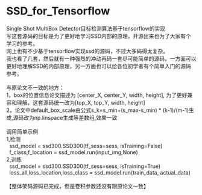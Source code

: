 # SSD_for_Tensorflow
Single Shot MultiBox Detector目标检测算法基于tensorflow的实现<br/>
写这套源码的目标是为了更好地学习SSD内部的原理，开源出来也为了大家有个学习的参考。<br/>
网上也有不少基于tensorflow实现ssd的源码，不过大多码得太复杂。<br/>
我也看了几套，然后就有一种强烈的冲动再码一套尽可能简单的源码，一方面可以更好地理解SSD的内部原理，另一方面也可以给各位初学者有个简单入门的源码参考。<br/>
<br/>
与原论文不一致的地方：<br/>
1，box的位置信息论文描述为 [center_X, center_Y, width, height], 为了更好兼容和理解，这套源码统一改为[top_X, top_Y, width, height]<br/>
2，论文中default_box_scale由公式s_k=s_min+(s_max-s_min) * (k-1)/(m-1)生成,源码改为np.linspace生成等差数组,效果一致<br/>
<br/>
调用简单示例<br/>
1,检测<br/>
&nbsp;&nbsp;ssd_model = ssd300.SSD300(tf_sess=sess, isTraining=False)<br/>
&nbsp;&nbsp;f_class,f_location = ssd_model.run(input_img,None)<br/>
2,训练<br/>
&nbsp;&nbsp;ssd_model = ssd300.SSD300(tf_sess=sess, isTraining=True)<br/>
&nbsp;&nbsp;loss_all,loss_location,loss_class = ssd_model.run(train_data, actual_data)<br/>
<br/>
【整体架码源码已完成，但是卷积参数还没有跟原论文一致】<br/>
